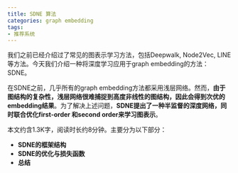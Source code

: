 ```yaml
---
title: SDNE 算法
categories: graph embedding
tags:
- 推荐系统
---
```


我们之前已经介绍过了常见的图表示学习方法，包括Deepwalk, Node2Vec, LINE 等方法。今天我们介绍一种将深度学习应用于graph embedding的方法：SDNE。

在SDNE之前，几乎所有的graph embedding方法都采用浅层网络。然而，**由于图结构的复杂性，浅层网络很难捕捉到高度非线性的图结构，因此会得到次优的embedding结果**。为了解决上述问题，**SDNE提出了一种半监督的深度网络，同时联合优化first-order 和second order来学习图表示**。

本文约含1.3K字，阅读时长约8分钟。主要分为以下部分：
- **SDNE的框架结构**
- **SDNE的优化与损失函数**
- **总结**

